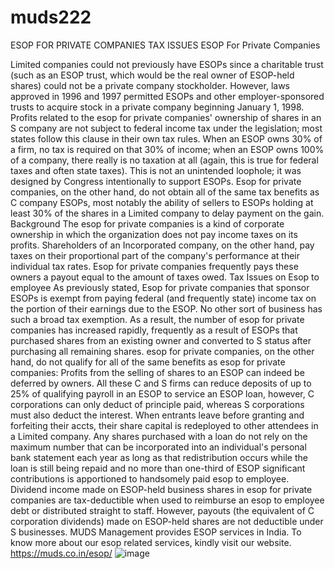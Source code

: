 # muds222
ESOP FOR PRIVATE COMPANIES TAX ISSUES
ESOP For Private Companies

Limited companies could not previously have ESOPs since a charitable trust (such as an ESOP trust, which would be the real owner of ESOP-held shares) could not be a private company stockholder. However, laws approved in 1996 and 1997 permitted ESOPs and other employer-sponsored trusts to acquire stock in a private company beginning January 1, 1998. Profits related to the esop for private companies' ownership of shares in an S company are not subject to federal income tax under the legislation; most states follow this clause in their own tax rules. When an ESOP owns 30% of a firm, no tax is required on that 30% of income; when an ESOP owns 100% of a company, there really is no taxation at all (again, this is true for federal taxes and often state taxes). This is not an unintended loophole; it was designed by Congress intentionally to support ESOPs. Esop for private companies, on the other hand, do not obtain all of the same tax benefits as C company ESOPs, most notably the ability of sellers to ESOPs holding at least 30% of the shares in a Limited company to delay payment on the gain.
Background
The esop for private companies is a kind of corporate ownership in which the organization does not pay income taxes on its profits. Shareholders of an Incorporated company, on the other hand, pay taxes on their proportional part of the company's performance at their individual tax rates. Esop for private companies frequently pays these owners a payout equal to the amount of taxes owed.
Tax Issues on Esop to employee
As previously stated, Esop for private companies that sponsor ESOPs is exempt from paying federal (and frequently state) income tax on the portion of their earnings due to the ESOP. No other sort of business has such a broad tax exemption. As a result, the number of esop for private companies has increased rapidly, frequently as a result of ESOPs that purchased shares from an existing owner and converted to S status after purchasing all remaining shares. esop for private companies, on the other hand, do not qualify for all of the same benefits as esop for private companies:
Profits from the selling of shares to an ESOP can indeed be deferred by owners.
All these C and S firms can reduce deposits of up to 25% of qualifying payroll in an ESOP to service an ESOP loan, however, C corporations can only deduct of principle paid, whereas S corporations must also deduct the interest.
When entrants leave before granting and forfeiting their accts, their share capital is redeployed to other attendees in a Limited company. Any shares purchased with a loan do not rely on the maximum number that can be incorporated into an individual's personal bank statement each year as long as that redistribution occurs while the loan is still being repaid and no more than one-third of ESOP significant contributions is apportioned to handsomely paid esop to employee. 
Dividend income made on ESOP-held business shares in esop for private companies are tax-deductible when used to reimburse an esop to employee debt or distributed straight to staff. However, payouts (the equivalent of C corporation dividends) made on ESOP-held shares are not deductible under S businesses.
MUDS Management provides ESOP services in India. To know more about our esop related services, kindly visit our website. 
https://muds.co.in/esop/
![image](https://user-images.githubusercontent.com/102798589/161496543-939bcb5c-39ca-4e3d-973d-eecb7f1d5948.png)


